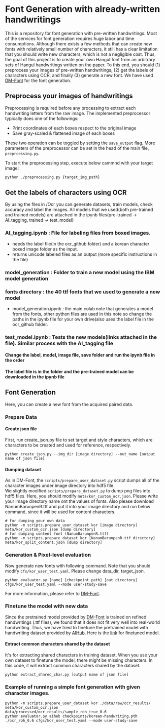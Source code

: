 # Font Generation with already-written handwritings
This is a repository for font generation with pre-written handwritings. 
Most of the services for font generation requires huge labor and time consumptions. Although there exists a few methods that can create new fonts with relatively small number of characters, it still has a clear limitation that you should write new characters, which is not a negligible cost. 
Thus, the goal of this project is to create your own Hangul font from an arbitrary sets of Hangul handwritings written on the paper. 
To this end, you should (1) preprocess your images of pre-written handwritings, (2) get the labels of characters using OCR, and finally (3) generate a new font. 
We have used [DM-Font](https://github.com/clovaai/dmfont) for the font generation.

## Preprocess your images of handwritings

Preprocessing is required before any processing to extract each handwriting letters from the raw image. The implemented preprocessor typically does one of the followings:

- Print coordinates of each boxes respect to the original image
- Save gray-scaled & flattened image of each boxes

These two operation can be toggled by setting the `save_output` flag. More parameters of the preprocessor can be set in the head of the main file, `preprcessing.py`.

To start the preprocessing step, execute below cammnd with your target image:

```sh
python ./preprocessing.py {target_img_path}
```

## Get the labels of characters using OCR

By using the files in /Ocr you can generate datasets, train models, check accuracy and label the images.
All models that we used(both pre-trained and trained models) are attached in the ipynb files(pre-trained -> AI_tagging, trained -> test_model)

### AI_tagging.ipynb : File for labeling files from boxed images.
- needs the label file(in the ocr_github folder) and a korean character boxed image folder as the input.
- returns unicode labeled files as an output (more specific instructions in the file)
### model_generation : Folder to train a new model using the IBM model generation
### fonts directory : the 40 ttf fonts that we used to generate a new model
- model_generation.ipynb : the main colab note that generates a model from the fonts, other python files are used in this note so change the paths in the ipynb file for your own drive(also uses the label file in the ocr_github folder.
### test_model.ipynb : Tests the new models(links attached in the file). Similar process with the AI_tagging file

#### Change the label, model, image file, save folder and run the ipynb file in the order
#### The label file is in the folder and the pre-trained model can be downloaded in the ipynb file



## Font Generation
Here, you can create a new font from the acquired paired data. 
### Prepare Data
#### Create json file
First, run create_json.py file to set target and style characters, which are characters to be created and used for reference, respectively.
```
python create_json.py --img_dir [image directory] --out_name [output name of json file]
```
#### Dumping dataset

As in DM-Font, the `scripts/prepare_user_dataset.py` script dumps all of the character images under image directory into hdf5 file.  
We slightly modified `scripts/prepare_dataset.py` to dump png files into hdf5 files.
Here, you should modify `meta/kor_custom_ocr.json`. Please write your image directory name ont the values of fonts. 
Also please download NanumBarunpenR.ttf and put it into your image directory and run below command, since it will be used for content characters.
```
# for dumping your own data
python -m scripts.prepare_user_dataset kor [image directory] meta/kor_custom_ocr.json [dump directory]
# for dumping content font (NanumBarunpenR.ttf)  
python -m scripts.prepare_dataset kor [NanumBarunpenR.ttf directory] meta/kor_split_content.json [dump directory]
```

### Generation & Pixel-level evaluation
Now generate new fonts with following command. Note that you should modify `cfs/kor_user_test.yaml`. 
Please change data_dir, target_json.  
```
python evaluator.py [name] [checkpoint path] [out directory] cfgs/kor_user_test.yaml --mode user-study-save
```

For more information, please refer to [DM-Font](https://github.com/clovaai/dmfont). 

### Finetune the model with new data
Since the pretrained model provided by [DM-Font](https://github.com/clovaai/dmfont) is trained on refined handwritings (.ttf files), we found that it does not fit very well into real-world handwriting. Thus, we have tried to finetune the pretrained model with handwriting dataset provided by [AIHub](https://www.aihub.or.kr/ai_data). 
Here is the [link]() for finetuned model. 

#### Extract common characters shared by the dataset
It's for extracting shared characters in training dataset. When you use your own dataset to finetune the model, there might be missing characters. 
In this code, it will extract common characters shared by the dataset.
```
python extract_shared_char.py [output name of json file]
```
### Example of running a simple font generation with given character images.
```
python -m scripts.prepare_user_dataset kor ./data/raw/ocr_results/ meta/kor_custom_ocr.json data/processed/ocr_results/sample_roh_true_0.6
python evaluator.py aihub checkpoints/korean-handwriting.pth ./ocr_roh_0.6 cfgs/kor_user_test.yaml --mode user-study-save
```
